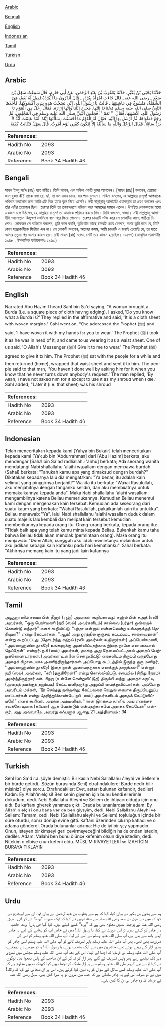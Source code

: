 [Arabic](#arabic)

[Bengali](#bengali)

[English](#english)

[Indonesian](#indonesian)

[Tamil](#tamil)

[Turkish](#turkish)

[Urdu](#urdu)

## Arabic


<div dir="rtl" lang="ar" style={{fontSize:'larger',backgroundColor:'#f8f9fa',padding:20}}>
حَدَّثَنَا يَحْيَى بْنُ بُكَيْرٍ، حَدَّثَنَا يَعْقُوبُ بْنُ عَبْدِ الرَّحْمَنِ، عَنْ أَبِي حَازِمٍ، قَالَ سَمِعْتُ سَهْلَ بْنَ سَعْدٍ ـ رضى الله عنه ـ قَالَ جَاءَتِ امْرَأَةٌ بِبُرْدَةٍ ـ قَالَ أَتَدْرُونَ مَا الْبُرْدَةُ فَقِيلَ لَهُ نَعَمْ، هِيَ الشَّمْلَةُ، مَنْسُوجٌ فِي حَاشِيَتِهَا ـ قَالَتْ يَا رَسُولَ اللَّهِ، إِنِّي نَسَجْتُ هَذِهِ بِيَدِي أَكْسُوكَهَا‏.‏ فَأَخَذَهَا النَّبِيُّ صلى الله عليه وسلم مُحْتَاجًا إِلَيْهَا‏.‏ فَخَرَجَ إِلَيْنَا وَإِنَّهَا إِزَارُهُ‏.‏ فَقَالَ رَجُلٌ مِنَ الْقَوْمِ يَا رَسُولَ اللَّهِ، اكْسُنِيهَا، فَقَالَ ‏ "‏ نَعَمْ ‏"‏‏.‏ فَجَلَسَ النَّبِيُّ صلى الله عليه وسلم فِي الْمَجْلِسِ، ثُمَّ رَجَعَ فَطَوَاهَا، ثُمَّ أَرْسَلَ بِهَا إِلَيْهِ‏.‏ فَقَالَ لَهُ الْقَوْمُ مَا أَحْسَنْتَ، سَأَلْتَهَا إِيَّاهُ، لَقَدْ عَلِمْتَ أَنَّهُ لاَ يَرُدُّ سَائِلاً‏.‏ فَقَالَ الرَّجُلُ وَاللَّهِ مَا سَأَلْتُهُ إِلاَّ لِتَكُونَ كَفَنِي يَوْمَ أَمُوتُ‏.‏ قَالَ سَهْلٌ فَكَانَتْ كَفَنَهُ‏.‏
</div>
<div style={{backgroundColor:'#f8f9fa',padding:20, marginBottom: 10}}><table> <thead> <tr> <th>References:</th> <th></th> </tr> </thead> <tbody><tr><td>Hadith No</td><td>2093</td></tr><tr><td>Arabic No</td><td>2093</td></tr><tr><td>Reference</td><td>Book 34 Hadith 46</td></tr></tbody></table></div>

## Bengali


<div dir="ltr" lang="bn" style={{fontSize:'larger',backgroundColor:'#f8f9fa',padding:20}}>
সাহল ইবনু সা‘দ (রাঃ) হতে বর্ণিত। তিনি বলেন, এক মহিলা একটি বুরদা আনলেন। [সাহল (রাঃ)] বললেন, তোমরা জান বুরদা কী? তাকে বলা হয়, হ্যাঁ, তা হল এমন চাদর, যার পাড় বুনানো। মহিলা বললেন, হে আল্লাহর রাসূল! আপনাকে পরিধান করানোর জন্য আমি এটি নিজ হাতে বুনে নিয়ে এসেছি। নবী সাল্লাল্লাহু আলাইহি ওয়াসাল্লাম তা গ্রহণ করলেন এবং তাঁর এটির প্রয়োজন ছিল। তারপর তিনি তা তহবন্দরূপে পরিধান করে আমাদের সামনে এলেন। উপস্থিত লোকজনের মধ্যে একজন বলে উঠলেন, হে আল্লাহর রাসূল! তা আমাকে পরিধান করতে দিন। তিনি বললেন, আচ্ছা। নবী সাল্লাল্লাহু আলাইহি ওয়াসাল্লাম কিছুক্ষণ মজলিসে বসে পরে ফিরে গেলেন। তারপর চাদরটি ভাঁজ করে সে লোকটির কাছে পাঠিয়ে দিলেন। লোকজন সে ব্যক্তিকে বললেন, তুমি ভাল করনি, তুমি তাঁর কাছে চাদরটি চেয়ে ফেললে, অথচ তুমি জান যে, তিনি কোন যাচ্ঞাকারীকে ফিরিয়ে দেন না। সে লোকটি বললেন, আল্লাহর কসম, আমি চাদরটি এ জন্যই চেয়েছি যে, তা যাতে আমার মৃত্যুর পর আমার কাফন হয়। রাবী সাহল (রাঃ) বলেন, সেটি তার কাফন হয়েছিল। (১২৭৭) (আধুনিক প্রকাশনীঃ ১৯৪৮ , ইসলামিক ফাউন্ডেশনঃ ১৯৬৩)
</div>
<div style={{backgroundColor:'#f8f9fa',padding:20, marginBottom: 10}}><table> <thead> <tr> <th>References:</th> <th></th> </tr> </thead> <tbody><tr><td>Hadith No</td><td>2093</td></tr><tr><td>Arabic No</td><td>2093</td></tr><tr><td>Reference</td><td>Book 34 Hadith 46</td></tr></tbody></table></div>

## English


<div dir="ltr" lang="en" style={{fontSize:'larger',backgroundColor:'#f8f9fa',padding:20}}>
Narrated Abu Hazim:I heard Sahl bin Sa'd saying, "A woman brought a Burda (i.e. a square piece of cloth having edging). I asked, 'Do you know what a Burda is?' They replied in the affirmative and said, "It is a cloth sheet with woven margins." Sahl went on, "She addressed the Prophet (ﷺ) and said, 'I have woven it with my hands for you to wear.' The Prophet (ﷺ) took it as he was in need of it, and came to us wearing it as a waist sheet. One of us said, 'O Allah's Messenger (ﷺ)! Give it to me to wear.' The Prophet (ﷺ) agreed to give it to him. The Prophet (ﷺ) sat with the people for a while and then returned (home), wrapped that waist sheet and sent it to him. The people said to that man, 'You haven't done well by asking him for it when you know that he never turns down anybody's request.' The man replied, 'By Allah, I have not asked him for it except to use it as my shroud when I die." Sahl added; "Later it (i.e. that sheet) was his shroud
</div>
<div style={{backgroundColor:'#f8f9fa',padding:20, marginBottom: 10}}><table> <thead> <tr> <th>References:</th> <th></th> </tr> </thead> <tbody><tr><td>Hadith No</td><td>2093</td></tr><tr><td>Arabic No</td><td>2093</td></tr><tr><td>Reference</td><td>Book 34 Hadith 46</td></tr></tbody></table></div>

## Indonesian


<div dir="ltr" lang="id" style={{fontSize:'larger',backgroundColor:'#f8f9fa',padding:20}}>
Telah menceritakan kepada kami [Yahya bin Bukair] telah menceritakan kepada kami [Ya'qub bin 'Abdurrahman] dari [Abu Hazim] berkata, aku mendengar [Sahal bin Sa'ad radliallahu 'anhu] berkata; Ada seorang wanita mendatangi Nabi shallallahu 'alaihi wasallam dengan membawa burdah. (Sahal) berkata; "Tahukah kamu apa yang dimaksud dengan burdah?" Dikatakan kepadanya lalu dia mengatakan: "Ya benar, itu adalah kain selimut yang pinggirnya berjahit?" Wanita itu berkata: "Wahai Rasulullah, aku menjahitnya dengan tanganku sendiri, dan aku membuatnya untuk memakaikannya kepada anda". Maka Nabi shallallahu 'alaihi wasallam mengambilnya karena Beliau memerlukannya. Kemudian Beliau menemui kami dengan mengenakan kain tersebut. Kemudian ada seseorang dari suatu kaum yang berkata: "Wahai Rasulullah, pakaikanlah kain itu untukku". Beliau menawab: "Ya". lalui Nabi shallallahu 'alaihi wasallam duduk dalam suatu majelis lalu kembali dan melipat kain tersebut kemudian memberikannya kepada orang itu. Orang-orang berkata, kepada orang itu: "Tidak baik apa yang telah kamu minta kepada Beliau. Bukankah kamu tahu bahwa Beliau tidak akan menolak (permintaan orang). Maka orang itu menjawab: "Demi Allah, sungguh aku tidak memintanya melainkan untuk aku jadikan sebagai kain kafanku pada hari kematianku". Sahal berkata: "Akhirnya memang kain itu yang jadi kain kafannya
</div>
<div style={{backgroundColor:'#f8f9fa',padding:20, marginBottom: 10}}><table> <thead> <tr> <th>References:</th> <th></th> </tr> </thead> <tbody><tr><td>Hadith No</td><td>2093</td></tr><tr><td>Arabic No</td><td>2093</td></tr><tr><td>Reference</td><td>Book 34 Hadith 46</td></tr></tbody></table></div>

## Tamil


<div dir="ltr" lang="ta" style={{fontSize:'larger',backgroundColor:'#f8f9fa',padding:20}}>
அபூஹாஸிம் சலமா பின் தீனார் (ரஹ்) அவர்கள் கூறியதாவது: சஹ்ல் பின் சஅத் (ரலி) அவர்கள், ‘‘ஒரு பெண்மணி (நபி (ஸல்) அவர்களிடம்) சால்வை (புர்தா) ஒன்றைக் கொண்டு வந்தார்” எனக் கூறிவிட்டு, ‘‘புர்தா என்றால் என்னவென்று உங்களுக்குத் தெரியுமா?” என்று கேட்டார்கள். ‘‘ஆம்! அது ஓரத்தில் குஞ்சம் கட்டப்பட்ட சால்வைதான்” என்று கூறப்பட்டது. (தொடர்ந்து சஹ்ல் (ரலி) அவர்கள் கூறினார்கள்:) அப்பெண்மணி, ‘‘அல்லாஹ்வின் தூதரே! உங்களுக்கு அணிவிப்பதற்காக இதை நானே என் கையால் நெய்தேன்” என்றார். நபி (ஸல்) அவர்கள், தமக்கு அது தேவைப்பட்டதால் அதைப் பெற்றுக்கொண்டார்கள். (அவர்கள் உள்ளே சென்றுவிட்டு) எங்களிடம் திரும்பி வந்தபோது அதைக் கீழாடையாக அணிந்திருந்தார்கள். அப்போது கூட்டத்தில் இருந்த ஒரு மனிதர், ‘‘அல்லாஹ்வின் தூதரே! இதை நான் அணிவதற்காக எனக்குத் தாருங்கள்!” என்றார். நபி (ஸல்) அவர்கள், ‘‘சரி (தருகிறேன்)” என்று சொல்லிவிட்டு, சபையில் (சிறிது நேரம்) அமர்ந்திருந்தார் கள். பிறகு (உள்ளே சென்றுவிட்டுத்) திரும்பி வந்து, அதைச் சுருட்டி (அதைத் தமக்குத் தரும்படி) கேட்ட மனிதருக்கு அனுப்பி வைத்துவிட்டார்கள். அப்போது அவரிடம் மக்கள், ‘‘நீர் செய்தது நன்றன்று; கேட்பவரை வெறுங் கையாக திருப்பியனுப்பமாட்டார்கள் என்று தெரிந்துகொண்டே நபி (ஸல்) அவர்களிடம் அதைக் கேட்டுவிட்டீரே!” எனக் கூறினர். அதற்கு அம்மனிதர், ‘‘நான் இறக்கும் நாளில் அது எனக்குச் சவக்கோடியாக (கஃபன்) ஆக வேண்டும் என்பதற்காகவே அதைக் கேட்டேன்” என்றார். அது அவ்வாறே, அவரது கஃபனாக ஆனது.21 அத்தியாயம் : 34
</div>
<div style={{backgroundColor:'#f8f9fa',padding:20, marginBottom: 10}}><table> <thead> <tr> <th>References:</th> <th></th> </tr> </thead> <tbody><tr><td>Hadith No</td><td>2093</td></tr><tr><td>Arabic No</td><td>2093</td></tr><tr><td>Reference</td><td>Book 34 Hadith 46</td></tr></tbody></table></div>

## Turkish


<div dir="ltr" lang="tr" style={{fontSize:'larger',backgroundColor:'#f8f9fa',padding:20}}>
Sehl İbn Sa'd r.a. şöyle demiştir: Bir kadın Nebi Sallallahu Aleyhi ve Sellem'e bir bürde getirdi. (Sözün burasında Sehl) etrafındakilere: Bürde nedir bilir misiniz? diye sordu. Etrafındakiler: Evet, astarı bulunan kaftandır, dediler) Kadın: Ey Allah'ın elçisi! Ben senin giymen için bunu kendi ellerimle dokudum, dedi. Nebi Sallallahu Aleyhi ve Sellem de ihtiyacı olduğu için onu aldı. Bu kaftanı giyerek yanımıza çıktı. Orada bulunanlardan bir adam: Ey Allah'ın elçisi onu bana ver de ben giyeyim, dedi. Nebi Sallallahu Aleyhi ve Sellem: Tamam, dedi. Nebi (Sallallahu aleyhi ve Sellem) topluluğun içinde bir süre oturdu, sonra dönüp evine gitti. Kaftanı üzerinden çıkarıp katladı ve o adama gönderdi. Orada bulunanlar adama: Hiç de iyi bir şey yapmadın. Onun, isteyen bir kimseyi geri çevirmeyeceğini bildiğin halde ondan istedin, dediler. Adam: Vallahi ben bunu ölünce kefenim olsun diye istedim, dedi. Nitekim o elbise onun kefeni oldu. MÜSLİM RİVAYETLERİ ve İZAH İÇİN BURAYA TIKLAYIN
</div>
<div style={{backgroundColor:'#f8f9fa',padding:20, marginBottom: 10}}><table> <thead> <tr> <th>References:</th> <th></th> </tr> </thead> <tbody><tr><td>Hadith No</td><td>2093</td></tr><tr><td>Arabic No</td><td>2093</td></tr><tr><td>Reference</td><td>Book 34 Hadith 46</td></tr></tbody></table></div>

## Urdu


<div dir="rtl" lang="ur" style={{fontSize:'larger',backgroundColor:'#f8f9fa',padding:20}}>
ہم سے یحییٰ بن بکیر نے بیان کیا، کہا کہ ہم سے یعقوب بن عبدالرحمٰن نے بیان کیا، ان سے ابوحازم نے کہا کہ میں نے سہل بن سعد رضی اللہ عنہ سے سنا، انہوں نے کہا کہ ایک عورت ”بردہ“ لے کر آئی۔ سہل رضی اللہ عنہ نے پوچھا، تمہیں معلوم بھی ہے کہ ”بردہ“ کسے کہتے ہیں۔ کہا گیا جی ہاں! بردہ، حاشیہ دار چادر کو کہتے ہیں۔ تو اس عورت نے کہا، یا رسول اللہ! میں نے خاص آپ کو پہنانے کے لیے یہ چادر اپنے ہاتھ سے بنی ہے، آپ صلی اللہ علیہ وسلم نے اسے لے لیا۔ آپ صلی اللہ علیہ وسلم کو اس کی ضرورت بھی تھی۔ پھر آپ صلی اللہ علیہ وسلم باہر تشریف لائے تو آپ صلی اللہ علیہ وسلم اسی چادر کو بطور ازار کے پہنے ہوئے تھے، حاضرین میں سے ایک صاحب بولے، یا رسول اللہ! یہ تو مجھے دے دیجئیے، آپ صلی اللہ علیہ وسلم نے فرمایا کہ اچھا لے لینا۔ اس کے بعد آپ صلی اللہ علیہ وسلم مجلس میں تھوڑی دیر تک بیٹھے رہے پھر واپس تشریف لے گئے پھر ازار کو تہ کر کے ان صاحب کے پاس بھجوا دیا۔ لوگوں نے کہا تم نے نبی کریم صلی اللہ علیہ وسلم سے یہ ازار مانگ کر اچھا نہیں کیا کیونکہ تمہیں معلوم ہے کہ آپ صلی اللہ علیہ وسلم کسی سائل کے سوال کو رد نہیں کیا کرتے ہیں۔ اس پر ان صحابی نے کہا کہ واللہ! میں نے تو صرف اس لیے یہ چادر مانگی ہے کہ جب میں مروں تو یہ میرا کفن بنے۔ سہل رضی اللہ عنہ نے فرمایا کہ وہ چادر ہی ان کا کفن بنی۔
</div>
<div style={{backgroundColor:'#f8f9fa',padding:20, marginBottom: 10}}><table> <thead> <tr> <th>References:</th> <th></th> </tr> </thead> <tbody><tr><td>Hadith No</td><td>2093</td></tr><tr><td>Arabic No</td><td>2093</td></tr><tr><td>Reference</td><td>Book 34 Hadith 46</td></tr></tbody></table></div>